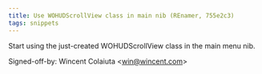 ```yaml
---
title: Use WOHUDScrollView class in main nib (REnamer, 755e2c3)
tags: snippets
---
```


Start using the just-created WOHUDScrollView class in the main menu nib.

Signed-off-by: Wincent Colaiuta &lt;win@wincent.com&gt;
